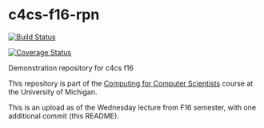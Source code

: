 # c4cs-f16-rpn
[![Build Status](https://travis-ci.org/zhangyd/eecs398-advanced-hw5.svg?branch=master)](https://travis-ci.org/zhangyd/eecs398-advanced-hw5)

[![Coverage Status](https://coveralls.io/repos/github/zhangyd/eecs398-advanced-hw5/badge.svg?branch=master)](https://coveralls.io/github/zhangyd/eecs398-advanced-hw5?branch=master)

Demonstration repository for c4cs f16

This repository is part of the [Computing for Computer Scientists](https://c4cs.github.io)
course at the University of Michigan.

This is an upload as of the Wednesday lecture from F16 semester, with one additional commit (this README).
